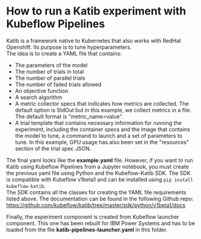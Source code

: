 # How to run a Katib experiment with Kubeflow Pipelines

Katib is a framework native to Kubernetes that also works with RedHat Openshift. Its purpose is to tune hyperparameters. \
The idea is to create a YAML file that contains:
- The parameters of the model
- The number of trials in total
- The number of parallel trials
- The number of failed trials allowed
- An objective function
- A search algorithm
- A metric collector specs that indicates how metrics are collected. The default option is StdOut but in this example, we collect metrics in a file. The default format is "metric_name=value". 
- A trial template that contains necessary information for running the experiment, including the container specs and the image that contains the model to tune, a command to launch and a set of parameters to tune. In this example, GPU usage has also been set in the "resources" section of the trial spec JSON. 

The final yaml looks like the **example.yaml** file. However, if you want to run Katib using Kubeflow Pipelines from a Jupyter notebook, you must create the previous yaml file using Python and the Kubeflow-Katib SDK. The SDK is compatible with Kubeflow v1beta1 and can be installed using <code>pip install kubeflow-katib</code>. \
The SDK contains all the classes for creating the YAML file requirements listed above. The documentation can be found in the following Github repo: https://github.com/kubeflow/katib/tree/master/sdk/python/v1beta1/docs

Finally, the experiment component is created from Kubeflow launcher component. This one has been rebuilt for IBM Power Systems and has to be loaded from the file **katib-pipelines-launcher.yaml** in this folder.